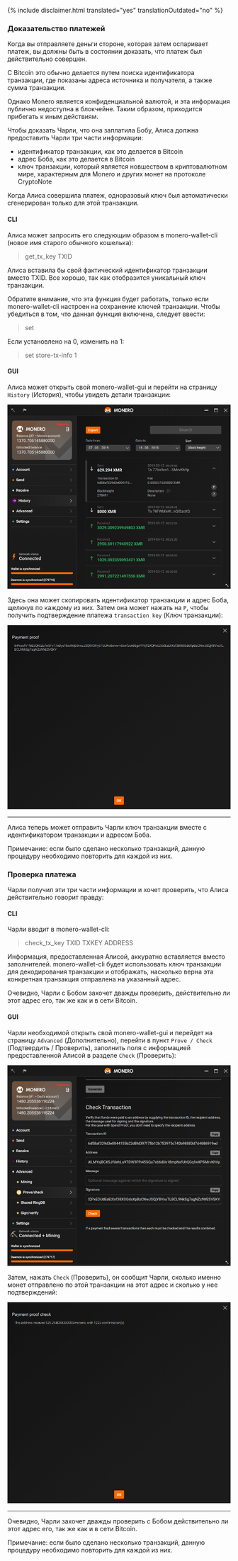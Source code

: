 {% include disclaimer.html translated="yes" translationOutdated="no" %}

### Доказательство платежей

Когда вы отправляете деньги стороне, которая затем оспаривает платеж, вы должны быть в состоянии доказать, что платеж был действительно совершен.

С Bitcoin это обычно делается путем поиска идентификатора транзакции, где показаны адреса источника и получателя, а также сумма транзакции.

Однако Monero является конфиденциальной валютой, и эта информация публично недоступна в блокчейне. Таким образом, приходится прибегать к иным действиям.

Чтобы доказать Чарли, что она заплатила Бобу, Алиса должна предоставить Чарли три части информации:

- идентификатор транзакции, как это делается в Bitcoin
- адрес Боба, как это делается в Bitcoin
- ключ транзакции, который является новшеством в криптовалютном мире, характерным для Monero и других монет на протоколе CryptoNote

Когда Алиса совершила платеж, одноразовый ключ был автоматически сгенерирован только для этой транзакции.

#### CLI

Алиса может запросить его следующим образом в monero-wallet-cli (новое имя старого обычного кошелька):

> get_tx_key TXID

Алиса вставила бы свой фактический идентификатор транзакции вместо TXID. Все хорошо, так как отобразится уникальный ключ транзакции.

Обратите внимание, что эта функция будет работать, только если monero-wallet-cli настроен на сохранение ключей транзакции. Чтобы убедиться в том, что данная функция включена, следует ввести:

> set

Если установлено на 0, изменить на 1:

> set store-tx-info 1

#### GUI

Алиса может открыть свой monero-wallet-gui и перейти на страницу `History` (История), чтобы увидеть детали транзакции:

![History](/img/resources/user-guides/en/prove-payment/history.png)

Здесь она может скопировать идентификатор транзакции и адрес Боба, щелкнув по каждому из них. Затем она может нажать на `P`, чтобы получить подтверждение платежа `transaction key` (Ключ транзакции):

![Payment proof](/img/resources/user-guides/en/prove-payment/payment-proof.png)


---

Алиса теперь может отправить Чарли ключ транзакции вместе с идентификатором транзакции и адресом Боба.

Примечание: если было сделано несколько транзакций, данную процедуру необходимо повторить для каждой из них.

### Проверка платежа

Чарли получил эти три части информации и хочет проверить, что Алиса действительно говорит правду:

#### CLI

Чарли вводит в monero-wallet-cli:

> check_tx_key TXID TXKEY ADDRESS

Информация, предоставленная Алисой, аккуратно вставляется вместо заполнителей. monero-wallet-cli будет использовать ключ транзакции для декодирования транзакции и отображать, насколько верна эта конкретная транзакция отправлена на указанный адрес.

Очевидно, Чарли с Бобом захочет дважды проверить, действительно ли этот адрес его, так же как и в сети Bitcoin.

#### GUI

Чарли необходимой открыть свой monero-wallet-gui и перейдет на страницу `Advanced` (Дополнительно), перейти в пункт `Prove / Check` (Подтвердить / Проверить), заполнить поля с информацией предоставленной Алисой в разделе `Check` (Проверить):

![Check payment](/img/resources/user-guides/en/prove-payment/check-payment.png)

Затем, нажать `Check` (Проверить), он сообщит Чарли, сколько именно монет отправлено по этой транзакции на этот адрес и сколько у нее подтверждений:

![Payment checked](/img/resources/user-guides/en/prove-payment/payment-checked.png)


---

Очевидно, Чарли захочет дважды проверить с Бобом действительно ли этот адрес его, так же как и в сети Bitcoin.

Примечание: если было сделано несколько транзакций, данную процедуру необходимо повторить для каждой из них.
